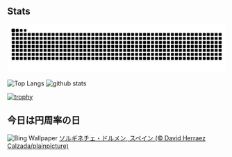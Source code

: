 ## Stats
<picture>
  <source media="(prefers-color-scheme: dark)" srcset="https://raw.githubusercontent.com/ba230t/ba230t/output/github-contribution-grid-snake-dark.svg">
  <source media="(prefers-color-scheme: light)" srcset="https://raw.githubusercontent.com/ba230t/ba230t/output/github-contribution-grid-snake.svg">
  <img alt="github contribution grid snake animation" src="https://raw.githubusercontent.com/ba230t/ba230t/output/github-contribution-grid-snake.svg">
</picture>

<p align="left">
  <img alt="Top Langs" height="150px" src="https://github-readme-stats.vercel.app/api/top-langs/?username=ba230t&layout=compact&theme=transparent" />
  <img alt="github stats" height="150px" src="https://github-readme-stats.vercel.app/api?username=ba230t&theme=transparent" />
</p>

[![trophy](https://github-profile-trophy.vercel.app/?username=ba230t&theme=transparent&column=7)](https://github.com/ryo-ma/github-profile-trophy)


<!-- Bing Wallpaper Start -->
## 今日は円周率の日
![Bing Wallpaper](https://www.bing.com/th?id=OHR.BasqueDolmen_JA-JP6281411037_1920x1080.jpg&rf=LaDigue_1920x1080.jpg&pid=hp)
[ソルギネチェ・ドルメン, スペイン (© David Herraez Calzada/plainpicture)](https://www.bing.com/search?q=Dolmen+de+Sorginetxe&form=hpcapt&filters=HpDate%3a%2220250313_1500%22)
<!-- Bing Wallpaper End -->
